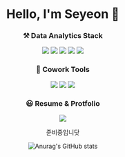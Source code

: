 <div align="center">

  # Hello, I'm Seyeon 👋

### ⚒ Data Analytics Stack

 <img src="https://img.shields.io/badge/Python-3776AB?style=flat&logo=Python&logoColor=white"/> <img src="https://img.shields.io/badge/Mysql-4479A1?style=flat&logo=Mysql&logoColor=white"/>
  <img src="https://img.shields.io/badge/Jupyter-F37626?style=flat&logo=Jupyter&logoColor=white"/> <img src="https://img.shields.io/badge/Colab-F9AB00?style=flat&logo=Colab&logoColor=white"/>
  <img src="https://img.shields.io/badge/tableau-E97627?style=flat&logo=tableau&logoColor=white"/>

### 💬 Cowork Tools
 
<img src="https://img.shields.io/badge/Slack-4A154B?style=flat&logo=Slack&logoColor=white"/> <img src="https://img.shields.io/badge/Discord-5865F2?style=flat&logo=Discord&logoColor=white"/> 
<img src="https://img.shields.io/badge/figma-F24E1E?style=flat&logo=figma&logoColor=white"/> 

### 😃 Resume & Protfolio

<img src="https://img.shields.io/badge/Notion-000000?style=flat&logo=Notion&logoColor=white"/>

준비중입니닷

![Anurag's GitHub stats](https://github-readme-stats.vercel.app/api?username=everyshayday&show_icons=true&theme=gotham)
</div>
